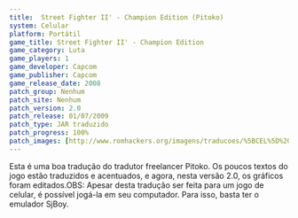 ```yaml
---
title:  Street Fighter II' - Champion Edition (Pitoko)
system: Celular
platform: Portátil
game_title: Street Fighter II' - Champion Edition
game_category: Luta
game_players: 1
game_developer: Capcom
game_publisher: Capcom
game_release_date: 2008
patch_group: Nenhum
patch_site: Nenhum
patch_version: 2.0
patch_release: 01/07/2009
patch_type: JAR traduzido
patch_progress: 100%
patch_images: [http://www.romhackers.org/imagens/traducoes/%5BCEL%5D%20Street%20Fighter%20II'%20-%20Champion%20Edition%20-%20Pitoko%20-%201.png,http://www.romhackers.org/imagens/traducoes/%5BCEL%5D%20Street%20Fighter%20II'%20-%20Champion%20Edition%20-%20Pitoko%20-%202.png,http://www.romhackers.org/imagens/traducoes/%5BCEL%5D%20Street%20Fighter%20II'%20-%20Champion%20Edition%20-%20Pitoko%20-%203.png]
---
```

Esta é uma boa tradução do tradutor freelancer Pitoko. Os poucos textos do jogo estão traduzidos e acentuados, e agora, nesta versão 2.0, os gráficos foram editados.OBS: Apesar desta tradução ser feita para um jogo de celular, é possível jogá-la em seu computador. Para isso, basta ter o emulador SjBoy.